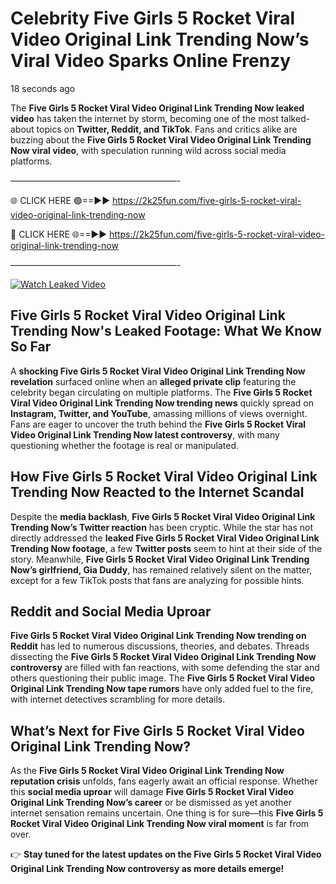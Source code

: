 # Celebrity Five Girls 5 Rocket Viral Video Original Link Trending Now’s Viral Video Sparks Online Frenzy

18 seconds ago

The **Five Girls 5 Rocket Viral Video Original Link Trending Now leaked video** has taken the internet by storm, becoming one of the most talked-about topics on **Twitter, Reddit, and TikTok**. Fans and critics alike are buzzing about the **Five Girls 5 Rocket Viral Video Original Link Trending Now viral video**, with speculation running wild across social media platforms.

———————————————————-

🌐 CLICK HERE 🟢==►► https://2k25fun.com/five-girls-5-rocket-viral-video-original-link-trending-now

🔴 CLICK HERE 🌐==►► https://2k25fun.com/five-girls-5-rocket-viral-video-original-link-trending-now

———————————————————-

[![Watch Leaked Video](https://miro.medium.com/v2/resize:fit:828/format:webp/1*cilzJN44JGOrTw9NJCrNHA.gif "Watch Leaked Video")](https://2k25fun.com/five-girls-5-rocket-viral-video-original-link-trending-now)

## **Five Girls 5 Rocket Viral Video Original Link Trending Now's Leaked Footage: What We Know So Far**  
A **shocking Five Girls 5 Rocket Viral Video Original Link Trending Now revelation** surfaced online when an **alleged private clip** featuring the celebrity began circulating on multiple platforms. The **Five Girls 5 Rocket Viral Video Original Link Trending Now trending news** quickly spread on **Instagram, Twitter, and YouTube**, amassing millions of views overnight. Fans are eager to uncover the truth behind the **Five Girls 5 Rocket Viral Video Original Link Trending Now latest controversy**, with many questioning whether the footage is real or manipulated.  

## **How Five Girls 5 Rocket Viral Video Original Link Trending Now Reacted to the Internet Scandal**  
Despite the **media backlash**, **Five Girls 5 Rocket Viral Video Original Link Trending Now’s Twitter reaction** has been cryptic. While the star has not directly addressed the **leaked Five Girls 5 Rocket Viral Video Original Link Trending Now footage**, a few **Twitter posts** seem to hint at their side of the story. Meanwhile, **Five Girls 5 Rocket Viral Video Original Link Trending Now’s girlfriend, Gia Duddy**, has remained relatively silent on the matter, except for a few TikTok posts that fans are analyzing for possible hints.  

## **Reddit and Social Media Uproar**  
**Five Girls 5 Rocket Viral Video Original Link Trending Now trending on Reddit** has led to numerous discussions, theories, and debates. Threads dissecting the **Five Girls 5 Rocket Viral Video Original Link Trending Now controversy** are filled with fan reactions, with some defending the star and others questioning their public image. The **Five Girls 5 Rocket Viral Video Original Link Trending Now tape rumors** have only added fuel to the fire, with internet detectives scrambling for more details.  

## **What’s Next for Five Girls 5 Rocket Viral Video Original Link Trending Now?**  
As the **Five Girls 5 Rocket Viral Video Original Link Trending Now reputation crisis** unfolds, fans eagerly await an official response. Whether this **social media uproar** will damage **Five Girls 5 Rocket Viral Video Original Link Trending Now’s career** or be dismissed as yet another internet sensation remains uncertain. One thing is for sure—this **Five Girls 5 Rocket Viral Video Original Link Trending Now viral moment** is far from over.  

👉 **Stay tuned for the latest updates on the Five Girls 5 Rocket Viral Video Original Link Trending Now controversy as more details emerge!**  